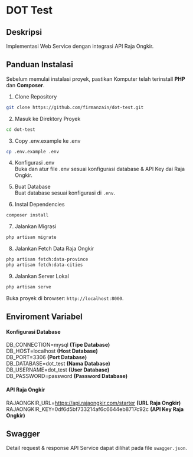 # DOT Test

## Deskripsi
Implementasi Web Service dengan integrasi API Raja Ongkir.

## Panduan Instalasi

Sebelum memulai instalasi proyek, pastikan Komputer telah terinstall **PHP** dan **Composer**.

1. Clone Repository<br>
```sh
git clone https://github.com/firmanzain/dot-test.git
```

2. Masuk ke Direktory Proyek<br>
```sh
cd dot-test
```

3. Copy .env.example ke .env<br>
```sh
cp .env.example .env
```

4. Konfigurasi .env<br>
Buka dan atur file .env sesuai konfigurasi database & API Key dai Raja Ongkir.

5. Buat Database<br>
Buat database sesuai konfigurasi di `.env`.

6. Instal Dependencies<br>
```sh
composer install
```

7. Jalankan Migrasi<br>
```sh
php artisan migrate
```

8. Jalankan Fetch Data Raja Ongkir<br>
```sh
php artisan fetch:data-province
php artisan fetch:data-cities
```

9. Jalankan Server Lokal<br>
```sh
php artisan serve
```
Buka proyek di browser: `http://localhost:8000`.

## Enviroment Variabel

#### Konfigurasi Database
DB_CONNECTION=mysql **(Tipe Database)**<br>
DB_HOST=localhost **(Host Database)**<br>
DB_PORT=3306 **(Port Database)**<br>
DB_DATABASE=dot_test **(Nama Database)**<br>
DB_USERNAME=dot_test **(User Database)**<br>
DB_PASSWORD=password **(Password Database)**<br>

#### API Raja Ongkir
RAJAONGKIR_URL=https://api.rajaongkir.com/starter **(URL Raja Ongkir)**<br>
RAJAONGKIR_KEY=0df6d5bf733214af6c6644eb8717c92c **(API Key Raja Ongkir)**<br>

## Swagger

Detail request & response API Service dapat dilihat pada file `swagger.json`.